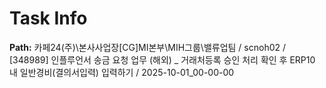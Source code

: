 # Task Info

**Path:** 카페24(주)\본사사업장\[CG]MI본부\MIH그룹\밸류업팀 / scnoh02 / [348989] 인플루언서 송금 요청 업무 (해외) _ 거래처등록 승인 처리 확인 후 ERP10 내 일반경비(결의서입력) 입력하기 / 2025-10-01_00-00-00

